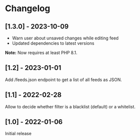 # Changelog

## [1.3.0] - 2023-10-09

* Warn user about unsaved changes while editing feed
* Updated dependencies to latest versions

**Note:** Now requires at least PHP 8.1.

## [1.2] - 2023-01-01

Add /feeds.json endpoint to get a list of all feeds as JSON.

## [1.1] - 2022-02-28

Allow to decide whether filter is a blacklist (default) or a whitelist.

## [1.0] - 2022-01-06

Initial release